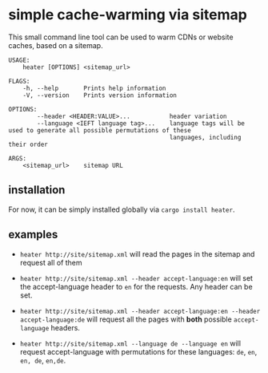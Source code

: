 # simple cache-warming via sitemap

This small command line tool can be used to warm CDNs or website caches, based on a sitemap.

```
USAGE:
    heater [OPTIONS] <sitemap_url>

FLAGS:
    -h, --help       Prints help information
    -V, --version    Prints version information

OPTIONS:
        --header <HEADER:VALUE>...           header variation
        --language <IEFT language tag>...    language tags will be used to generate all possible permutations of these
                                             languages, including their order

ARGS:
    <sitemap_url>    sitemap URL
```


## installation

For now, it can be simply installed globally via `cargo install heater`.

## examples

* `heater http://site/sitemap.xml`
  will read the pages in the sitemap and request all of them

* `heater http://site/sitemap.xml --header accept-language:en`
  will set the accept-language header to `en` for the requests. Any header can be set.

* `heater http://site/sitemap.xml --header accept-language:en --header accept-language:de`
  will request all the pages with **both** possible `accept-language` headers.

* `heater http://site/sitemap.xml --language de --language en`
  will request accept-language with permutations for these languages: `de`, `en`, `en, de`, `en,de`. 
